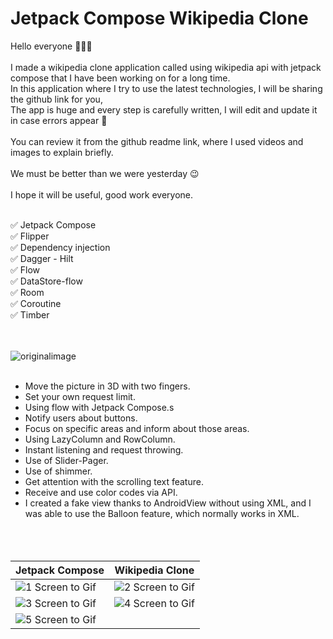 # Jetpack Compose Wikipedia Clone

Hello everyone 🙋🏻‍♂️</br></br>
I made a wikipedia clone application called using wikipedia api with jetpack compose that I have been working on for a long time.</br>
In this application where I try to use the latest technologies, I will be sharing the github link for you,</br>
The app is huge and every step is carefully written, I will edit and update it in case errors appear 🙂
</br></br>
You can review it from the github readme link, where I used videos and images to explain briefly.
</br></br>
We must be better than we were yesterday 😉
</br></br>
I hope it will be useful, good work everyone.
</br></br>

✅ Jetpack Compose</br>
✅ Flipper</br>
✅ Dependency injection</br>
✅ Dagger - Hilt</br>
✅ Flow</br>
✅ DataStore-flow</br>
✅ Room</br>
✅ Coroutine</br>
✅ Timber</br>
</br></br>

![originalimage](https://user-images.githubusercontent.com/36104238/208066510-f459e063-a09c-489a-b23b-ba60e706fe1a.png)
</br></br>

* Move the picture in 3D with two fingers.
* Set your own request limit.
* Using flow with Jetpack Compose.s
* Notify users about buttons.
* Focus on specific areas and inform about those areas.
* Using LazyColumn and RowColumn.
* Instant listening and request throwing.
* Use of Slider-Pager.
* Use of shimmer.
* Get attention with the scrolling text feature.
* Receive and use color codes via API.
* I created a fake view thanks to AndroidView without using XML, and I was able to use the Balloon feature, which normally works in XML.
</br></br></br></br>

| Jetpack Compose | Wikipedia Clone |
| ------ | ------ |
| ![1  Screen to Gif](https://user-images.githubusercontent.com/36104238/208063333-6103625a-2f7f-4119-9355-cff823869947.gif) | ![2  Screen to Gif](https://user-images.githubusercontent.com/36104238/208064166-bd3d24fa-6ece-49f7-9ded-b75cba1827c3.gif) |
| ![3  Screen to Gif](https://user-images.githubusercontent.com/36104238/208064212-e81aa164-4eb4-4ae6-bf8b-6e1fb522b7f2.gif) | ![4  Screen to Gif](https://user-images.githubusercontent.com/36104238/208064307-8964a595-6193-4c71-83ea-41d2d1358e99.gif) |
| ![5  Screen to Gif](https://user-images.githubusercontent.com/36104238/208065873-542bff50-8856-4bcd-9f5f-454363bcccb8.gif) |  |

